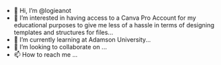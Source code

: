 - 👋 Hi, I’m @logieanot
- 👀 I’m interested in having access to a Canva Pro Account for my educational purposes to give me less of a hassle in terms of designing templates and structures for files...
- 🌱 I’m currently learning at Adamson University...
- 💞️ I’m looking to collaborate on ...
- 📫 How to reach me ...

<!---
logieanot/logieanot is a ✨ special ✨ repository because its `README.md` (this file) appears on your GitHub profile.
You can click the Preview link to take a look at your changes.
--->
